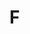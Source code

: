 # F

<script setup> 
    import { Propertys } from '@data/css/property.js'       
    const baseCssUrl = 'https://developer.mozilla.org/zh-CN/docs/Web/CSS/'       
    const { F } = Propertys  
                  
    //下面表格将使用自定义组件               
</script>   

<Mtable :data=F></Mtable>